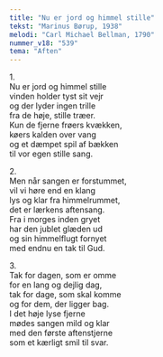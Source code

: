 ```yaml
---
title: "Nu er jord og himmel stille"
tekst: "Marinus Børup, 1938"
melodi: "Carl Michael Bellman, 1790"
nummer_v18: "539"
tema: "Aften"
---
```


1\.\
Nu er jord og himmel stille\
vinden holder tyst sit vejr\
og der lyder ingen trille\
fra de høje, stille træer.\
Kun de fjerne frøers kvækken,\
køers kalden over vang\
og et dæmpet spil af bækken\
til vor egen stille sang.

2\.\
Men når sangen er forstummet,\
vil vi høre end en klang\
lys og klar fra himmelrummet,\
det er lærkens aftensang.\
Fra i morges inden gryet\
har den jublet glæden ud\
og sin himmelflugt fornyet\
med endnu en tak til Gud.

3\.\
Tak for dagen, som er omme\
for en lang og dejlig dag,\
tak for dage, som skal komme\
og for dem, der ligger bag.\
I det høje lyse fjerne\
mødes sangen mild og klar\
med den første aftenstjerne\
som et kærligt smil til svar.